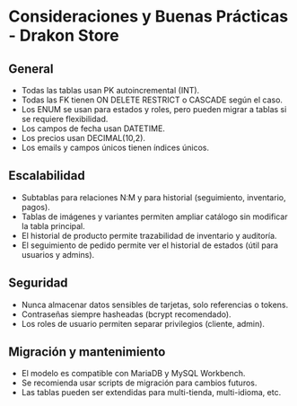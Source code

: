 # Consideraciones y Buenas Prácticas - Drakon Store

## General
- Todas las tablas usan PK autoincremental (INT).
- Todas las FK tienen ON DELETE RESTRICT o CASCADE según el caso.
- Los ENUM se usan para estados y roles, pero pueden migrar a tablas si se requiere flexibilidad.
- Los campos de fecha usan DATETIME.
- Los precios usan DECIMAL(10,2).
- Los emails y campos únicos tienen índices únicos.

## Escalabilidad
- Subtablas para relaciones N:M y para historial (seguimiento, inventario, pagos).
- Tablas de imágenes y variantes permiten ampliar catálogo sin modificar la tabla principal.
- El historial de producto permite trazabilidad de inventario y auditoría.
- El seguimiento de pedido permite ver el historial de estados (útil para usuarios y admins).

## Seguridad
- Nunca almacenar datos sensibles de tarjetas, solo referencias o tokens.
- Contraseñas siempre hasheadas (bcrypt recomendado).
- Los roles de usuario permiten separar privilegios (cliente, admin).

## Migración y mantenimiento
- El modelo es compatible con MariaDB y MySQL Workbench.
- Se recomienda usar scripts de migración para cambios futuros.
- Las tablas pueden ser extendidas para multi-tienda, multi-idioma, etc.

